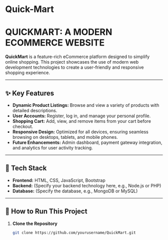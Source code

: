 # Quick-Mart
# **QUICKMART: A MODERN ECOMMERCE WEBSITE**

**QuickMart** is a feature-rich eCommerce platform designed to simplify online shopping. This project showcases the use of modern web development technologies to create a user-friendly and responsive shopping experience.

---

## **✨ Key Features**
- **Dynamic Product Listings:** Browse and view a variety of products with detailed descriptions.
- **User Accounts:** Register, log in, and manage your personal profile.
- **Shopping Cart:** Add, view, and remove items from your cart before checkout.
- **Responsive Design:** Optimized for all devices, ensuring seamless browsing on desktops, tablets, and mobile phones.
- **Future Enhancements:** Admin dashboard, payment gateway integration, and analytics for user activity tracking.

---

## **🔧 Tech Stack**
- **Frontend:** HTML, CSS, JavaScript, Bootstrap
- **Backend:** (Specify your backend technology here, e.g., Node.js or PHP)
- **Database:** (Specify the database, e.g., MongoDB or MySQL)

---

## **🚀 How to Run This Project**

1. **Clone the Repository**
   ```bash
   git clone https://github.com/yourusername/QuickMart.git
